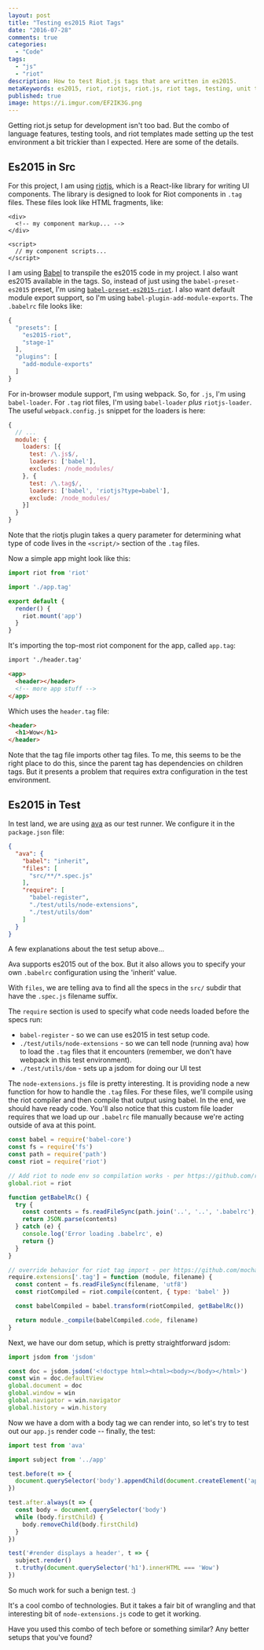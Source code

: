 ```yaml
---
layout: post
title: "Testing es2015 Riot Tags"
date: "2016-07-28"
comments: true
categories:
  - "Code"
tags:
  - "js"
  - "riot"
description: How to test Riot.js tags that are written in es2015. 
metaKeywords: es2015, riot, riotjs, riot.js, riot tags, testing, unit test, ava, avajs, jsdom
published: true
image: https://i.imgur.com/EF2IK3G.png
---
```


Getting riot.js setup for development isn't too bad.  But the combo of language features, testing tools, and riot templates made setting up the test environment a bit trickier than I expected.  Here are some of the details.

<!--more-->

## Es2015 in Src

For this project, I am using [riotjs](http://riotjs.com/), which is a React-like library for writing UI components.  The library is designed to look for Riot components in `.tag` files.  These files look like HTML fragments, like:

```
<div>
  <!-- my component markup... -->
</div>

<script>
  // my component scripts...
</script>
```

I am using [Babel](https://babeljs.io/) to transpile the es2015 code in my project.  I also want es2015 available in the tags.  So, instead of just using the `babel-preset-es2015` preset, I'm using [`babel-preset-es2015-riot`](https://github.com/riot/babel-preset-es2015-riot).  I also want default module export support, so I'm using `babel-plugin-add-module-exports`.  The `.babelrc` file looks like:

```js
{
  "presets": [
    "es2015-riot",
    "stage-1"
  ],
  "plugins": [
    "add-module-exports"
  ]
}
```

For in-browser module support, I'm using webpack.  So, for `.js`, I'm using `babel-loader`.  For `.tag` riot files, I'm using `babel-loader` _plus_ `riotjs-loader`.  The useful `webpack.config.js` snippet for the loaders is here:

```js
{
  // ...
  module: {
    loaders: [{
      test: /\.js$/,
      loaders: ['babel'],
      excludes: /node_modules/
    }, {
      test: /\.tag$/,
      loaders: ['babel', 'riotjs?type=babel'],
      exclude: /node_modules/
    }]
  }
}
```

Note that the riotjs plugin takes a query parameter for determining what type of code lives in the `<script/>` section of the `.tag` files.

Now a simple app might look like this:

```js
import riot from 'riot'

import './app.tag'

export default {
  render() {
    riot.mount('app')
  }
}
```

It's importing the top-most riot component for the app, called `app.tag`:

```html
import './header.tag'

<app>
  <header></header>
  <!-- more app stuff -->
</app>
```

Which uses the `header.tag` file:

```html
<header>
  <h1>Wow</h1>
</header>
```

Note that the tag file imports other tag files.  To me, this seems to be the right place to do this, since the parent tag has dependencies on children tags.  But it presents a problem that requires extra configuration in the test environment.

## Es2015 in Test

In test land, we are using [ava](https://github.com/avajs/ava) as our test runner.  We configure it in the `package.json` file:

```json
{ 
  "ava": {
    "babel": "inherit",
    "files": [
      "src/**/*.spec.js"
    ],
    "require": [
      "babel-register",
      "./test/utils/node-extensions",
      "./test/utils/dom"
    ]
  }
}
```

A few explanations about the test setup above...

Ava supports es2015 out of the box.  But it also allows you to specify your own `.babelrc` configuration using the 'inherit' value. 

With `files`, we are telling ava to find all the specs in the `src/` subdir that have the `.spec.js` filename suffix.

The `require` section is used to specify what code needs loaded before the specs run:

- `babel-register` - so we can use es2015 in test setup code.
- `./test/utils/node-extensions` - so we can tell node (running ava) how to load the `.tag` files that it encounters (remember, we don't have webpack in this test environment).
- `./test/utils/dom` - sets up a jsdom for doing our UI test

The `node-extensions.js` file is pretty interesting.  It is providing node a new function for how to handle the `.tag` files.  For these files, we'll compile using the riot compiler and then compile that output using babel.  In the end, we should have ready code.  You'll also notice that this custom file loader requires that we load up our `.babelrc` file manually because we're acting outside of ava at this point.

```js
const babel = require('babel-core')
const fs = require('fs')
const path = require('path')
const riot = require('riot')

// Add riot to node env so compilation works - per https://github.com/riot/riot/issues/895
global.riot = riot

function getBabelRc() {
  try {
    const contents = fs.readFileSync(path.join('..', '..', '.babelrc'), 'utf8')
    return JSON.parse(contents)
  } catch (e) {
    console.log('Error loading .babelrc', e)
    return {}
  }
}

// override behavior for riot tag import - per https://github.com/mochajs/mocha/issues/1458
require.extensions['.tag'] = function (module, filename) {
  const content = fs.readFileSync(filename, 'utf8')
  const riotCompiled = riot.compile(content, { type: 'babel' })

  const babelCompiled = babel.transform(riotCompiled, getBabelRc())

  return module._compile(babelCompiled.code, filename)
}
```

Next, we have our dom setup, which is pretty straightforward jsdom:

```js
import jsdom from 'jsdom'

const doc = jsdom.jsdom('<!doctype html><html><body></body></html>')
const win = doc.defaultView
global.document = doc
global.window = win
global.navigator = win.navigator
global.history = win.history
```

Now we have a dom with a body tag we can render into, so let's try to test out our `app.js` render code -- finally, the test:

```js
import test from 'ava'

import subject from '../app'

test.before(t => {
  document.querySelector('body').appendChild(document.createElement('app'))
})

test.after.always(t => {
  const body = document.querySelector('body')
  while (body.firstChild) {
    body.removeChild(body.firstChild)
  }
})

test('#render displays a header', t => {
  subject.render()
  t.truthy(document.querySelector('h1').innerHTML === 'Wow')
})
```

So much work for such a benign test. :)

It's a cool combo of technologies.  But it takes a fair bit of wrangling and that interesting bit of `node-extensions.js` code to get it working.

Have you used this combo of tech before or something similar?  Any better setups that you've found?

